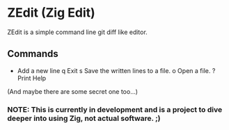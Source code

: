 # ZEdit (Zig Edit)

ZEdit is a simple command line git diff like editor.

## Commands

+ <text> Add a new line
q        Exit
s <path> Save the written lines to a file.
o <path> Open a file.
?        Print Help

(And maybe there are some secret one too...)

### **NOTE**: This is currently in development and is a project to dive deeper into using Zig, not actual software. ;)
